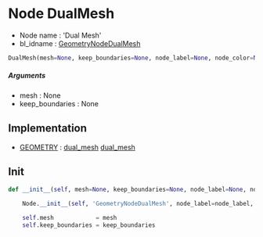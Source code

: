 # Node DualMesh

- Node name : 'Dual Mesh'
- bl_idname : [GeometryNodeDualMesh](https://docs.blender.org/api/current/bpy.types.GeometryNodeDualMesh.html)


``` python
DualMesh(mesh=None, keep_boundaries=None, node_label=None, node_color=None)
```
##### Arguments

- mesh : None
- keep_boundaries : None

## Implementation

- [GEOMETRY](/docs/GeoNodes/socket_GEOMETRY.md) : [dual_mesh](/docs/GeoNodes/socket_GEOMETRY.md#dual_mesh) [dual_mesh](/docs/GeoNodes/socket_GEOMETRY.md#dual_mesh)

## Init

``` python
def __init__(self, mesh=None, keep_boundaries=None, node_label=None, node_color=None):

    Node.__init__(self, 'GeometryNodeDualMesh', node_label=node_label, node_color=node_color)

    self.mesh            = mesh
    self.keep_boundaries = keep_boundaries
```
